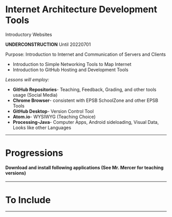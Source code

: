 # Internet Architecture Development Tools
Introductory Websites

**UNDERCONSTRUCTION** Until 20220701

Purpose: Introduction to Internet and Communication of Servers and Clients
- Introduction to Simple Networking Tools to Map Internet
- Introduction to GitHub Hosting and Development Tools

*Lessons will employ:*
- **GitHub Repositories**- Teaching, Feedback, Grading, and other tools usage (Social Media)
- **Chrome Browser**- consistent with EPSB SchoolZone and other EPSB Tools
- **GitHub Desktop**- Version Control Tool
- **Atom.io**- WYSIWYG (Teaching Choice)
- **Processing-Java**- Computer Apps, Android sideloading, Visual Data, Looks like other Languages

---

# Progressions

#### Download and install following applications (See Mr. Mercer for teaching versions)

---

# To Include

---
